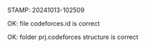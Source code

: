 STAMP: 20241013-102509
OK: file codeforces.id is correct
OK: folder prj.codeforces structure is correct
